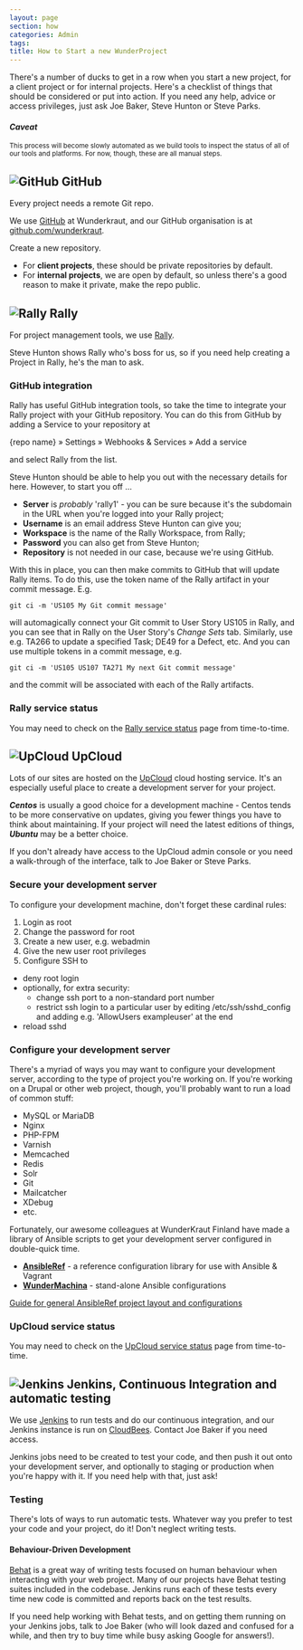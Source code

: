 ```yaml
---
layout: page
section: how
categories: Admin
tags:
title: How to Start a new WunderProject
---
```


There's a number of ducks to get in a row when you start a new project, for a client project or for internal projects. Here's a checklist of things that should be considered or put into action. If you need any help, advice or access privileges, just ask Joe Baker, Steve Hunton or Steve Parks.

#### *Caveat*

<small>This process will become slowly automated as we build tools to inspect the status of all of our tools and platforms. For now, though, these are all manual steps.</small>

## <span class="pull-right">![GitHub](/public/images/logos/github.png)</span> GitHub

Every project needs a remote Git repo.

We use [GitHub](https://github.com/) at Wunderkraut, and our GitHub organisation is at [github.com/wunderkraut](https://github.com/Wunderkraut/).

Create a new repository.

- For **client projects**, these should be private repositories by default.
- For **internal projects**, we are open by default, so unless there's a good reason to make it private, make the repo public.

## <span class="pull-right">![Rally](/public/images/logos/rally.png)</span> Rally

For project management tools, we use [Rally](https://www.rallydev.com/).

Steve Hunton shows Rally who's boss for us, so if you need help creating a Project in Rally, he's the man to ask.

### GitHub integration

Rally has useful GitHub integration tools, so take the time to integrate your Rally project with your GitHub repository. You can do this from GitHub by adding a Service to your repository at

{repo name} » Settings » Webhooks & Services » Add a service

and select Rally from the list.

Steve Hunton should be able to help you out with the necessary details for here. However, to start you off …

- **Server** is *probably* 'rally1' - you can be sure because it's the subdomain in the URL when you're logged into your Rally project;
- **Username** is an email address Steve Hunton can give you;
- **Workspace** is the name of the Rally Workspace, from Rally;
- **Password** you can also get from Steve Hunton;
- **Repository** is not needed in our case, because we're using GitHub.

With this in place, you can then make commits to GitHub that will update Rally items. To do this, use the token name of the Rally artifact in your commit message. E.g.

```
git ci -m 'US105 My Git commit message'
```

will automagically connect your Git commit to User Story US105 in Rally, and you can see that in Rally on the User Story's *Change Sets* tab. Similarly, use e.g. TA266 to update a specified Task; DE49 for a Defect, etc. And you can use multiple tokens in a commit message, e.g.

```
git ci -m 'US105 US107 TA271 My next Git commit message'
```

and the commit will be associated with each of the Rally artifacts.

### Rally service status

You may need to check on the [Rally service status](http://status.rallydev.com/) page from time-to-time.

## <span class="pull-right">![UpCloud](/public/images/logos/upcloud.png)</span> UpCloud

Lots of our sites are hosted on the [UpCloud](http://en.upcloud.com/) cloud hosting service. It's an especially useful place to create a development server for your project.

***Centos*** is usually a good choice for a development machine - Centos tends to be more conservative on updates, giving you fewer things you have to think about maintaining. If your project will need the latest editions of things, ***Ubuntu*** may be a better choice.

If you don't already have access to the UpCloud admin console or you need a walk-through of the interface, talk to Joe Baker or Steve Parks.

### Secure your development server

To configure your development machine, don't forget these cardinal rules:

1. Login as root
2. Change the password for root
3. Create a new user, e.g. webadmin
4. Give the new user root privileges
5. Configure SSH to
  - deny root login
  - optionally, for extra security:
      - change ssh port to a non-standard port number
      - restrict ssh login to a particular user by editing /etc/ssh/sshd_config and adding e.g. 'AllowUsers exampleuser' at the end
  - reload sshd

### Configure your development server

There's a myriad of ways you may want to configure your development server, according to the type of project you're working on. If you're working on a Drupal or other web project, though, you'll probably want to run a load of common stuff:

- MySQL or MariaDB
- Nginx
- PHP-FPM
- Varnish
- Memcached
- Redis
- Solr
- Git
- Mailcatcher
- XDebug
- etc.

Fortunately, our awesome colleagues at WunderKraut Finland have made a library of Ansible scripts to get your development server configured in double-quick time.

- **[AnsibleRef](https://github.com/wunderkraut/Ansibleref)** - a reference configuration library for use with Ansible & Vagrant
- **[WunderMachina](https://github.com/wunderkraut/WunderMachina)** - stand-alone Ansible configurations

[Guide for general AnsibleRef project layout and configurations](/ansibleref-guide)

### UpCloud service status

You may need to check on the [UpCloud service status](http://status.upcloud.com/) page from time-to-time.


## <span class="pull-right">![Jenkins](/public/images/logos/jenkins.png)</span> Jenkins, Continuous Integration and automatic testing

We use [Jenkins](http://jenkins-ci.org/) to run tests and do our continuous integration, and our Jenkins instance is run on [CloudBees](https://wunderkraut.ci.cloudbees.com/). Contact Joe Baker if you need access.

Jenkins jobs need to be created to test your code, and then push it out onto your development server, and optionally to staging or production when you're happy with it. If you need help with that, just ask!

### Testing

There's lots of ways to run automatic tests. Whatever way you prefer to test your code and your project, do it! Don't neglect writing tests.

#### Behaviour-Driven Development

[Behat](http://behat.org/) is a great way of writing tests focused on human behaviour when interacting with your web project. Many of our projects have Behat testing suites included in the codebase. Jenkins runs each of these tests every time new code is committed and reports back on the test results.

 If you need help working with Behat tests, and on getting them running on your Jenkins jobs, talk to Joe Baker (who will look dazed and confused for a while, and then try to buy time while busy asking Google for answers!).
